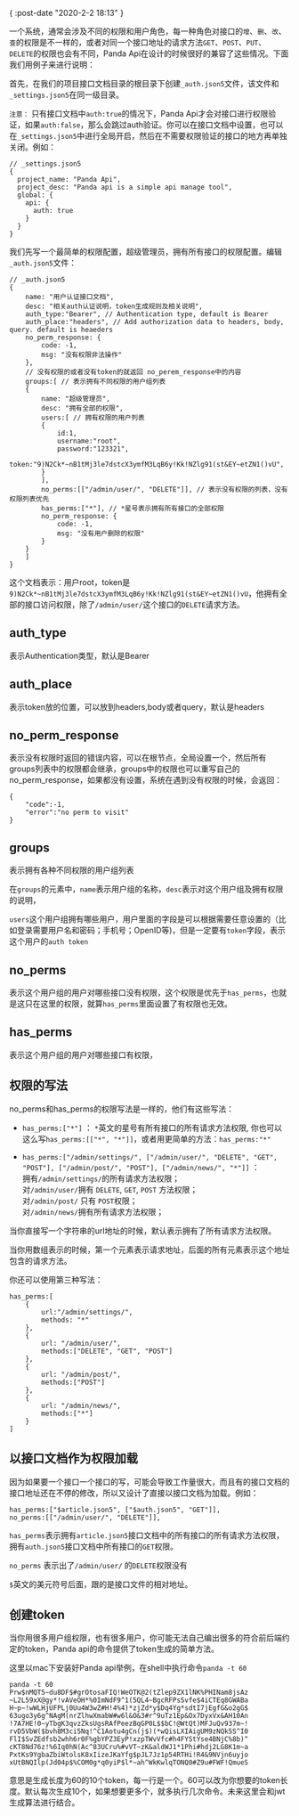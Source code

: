 {
    :post-date "2020-2-2 18:13"
}

一个系统，通常会涉及不同的权限和用户角色，每一种角色对接口的`增`、`删`、`改`、`查`的权限是不一样的，或者对同一个接口地址的请求方法`GET`、`POST`、`PUT`、`DELETE`的权限也会有不同，Panda Api在设计的时候很好的兼容了这些情况。下面我们用例子来进行说明：

首先，在我们的项目接口文档目录的根目录下创建`_auth.json5`文件，该文件和`_settings.json5`在同一级目录。

`注意：` 只有接口文档中`auth:true`的情况下，Panda Api才会对接口进行权限验证，如果`auth:false`，那么会跳过auth验证。你可以在接口文档中设置，也可以在`_settings.json5`中进行全局开启，然后在不需要权限验证的接口的地方再单独关闭。例如：

```.language-json5
// _settings.json5
{
  project_name: "Panda Api",
  project_desc: "Panda api is a simple api manage tool",
  global: {
    api: {
      auth: true
    }
  }
}
```

我们先写一个最简单的权限配置，超级管理员，拥有所有接口的权限配置。编辑`_auth.json5`文件：
```.language-json5
// _auth.json5
{
    name: "用户认证接口文档",
    desc: "相关auth认证说明，token生成规则及相关说明",
    auth_type:"Bearer", // Authentication type, default is Bearer
    auth_place:"headers", // Add authorization data to headers, body, query. default is heaeders
    no_perm_response: {
        code: -1,
        msg: "没有权限非法操作"
    },
    // 没有权限的或者没有token的就返回 no_perem_response中的内容
    groups:[ // 表示拥有不同权限的用户组列表
    {
        name: "超级管理员",
        desc: "拥有全部的权限",
        users:[ // 拥有权限的用户列表
        {
            id:1,
            username:"root",
            password:"123321",
            token:"9)N2Ck*~nB1tMj3le7dstcX3ymfM3LqB6y!Kk!NZlg91(st&EY~etZN1()vU",
        }
        ],
        no_perms:[["/admin/user/", "DELETE"]], // 表示没有权限的列表，没有权限列表优先
        has_perms:["*"], // *星号表示拥有所有接口的全部权限
        no_perm_response: {
            code: -1,
            msg: "没有用户删除的权限"
        }
    }
    ]
}
```
这个文档表示：用户root，token是`9)N2Ck*~nB1tMj3le7dstcX3ymfM3LqB6y!Kk!NZlg91(st&EY~etZN1()vU`，他拥有全部的接口访问权限，除了`/admin/user/`这个接口的`DELETE`请求方法。



## auth_type
表示Authentication类型，默认是Bearer

## auth_place 
表示token放的位置，可以放到headers,body或者query，默认是headers

## no_perm_response
表示没有权限时返回的错误内容，可以在根节点，全局设置一个，然后所有groups列表中的权限都会继承，groups中的权限也可以重写自己的no_perm_response，如果都没有设置，系统在遇到没有权限的时候，会返回：
```.language-json
{
    "code":-1,
    "error":"no perm to visit"
}
```

## groups
表示拥有各种不同权限的用户组列表

在`groups`的元素中，`name`表示用户组的名称，`desc`表示对这个用户组及拥有权限的说明，

`users`这个用户组拥有哪些用户，用户里面的字段是可以根据需要任意设置的（比如登录需要用户名和密码；手机号；OpenID等)，但是一定要有`token`字段，表示这个用户的`auth token`


## no_perms
表示这个用户组的用户对哪些接口没有权限，这个权限是优先于`has_perms`，也就是这只在这里的权限，就算`has_perms`里面设置了有权限也无效。

## has_perms
表示这个用户组的用户对哪些接口有权限，

## 权限的写法
no_perms和has_perms的权限写法是一样的，他们有这些写法：

- `has_perms:["*"]`   ： 
`*`英文的星号有所有接口的所有请求方法权限, 你也可以这么写`has_perms:[["*", "*"]]`，或者用更简单的方法：`has_perms:"*"`

- `has_perms:["/admin/settings/", ["/admin/user/", "DELETE", "GET", "POST"], ["/admin/post/", "POST"], ["/admin/news/", "*"]]`   ：  
拥有`/admin/settings/`的所有请求方法权限；    
对`/admin/user/`拥有 `DELETE`, `GET`, `POST` 方法权限；    
对`/admin/post/` 只有 `POST`权限；   
对`/admin/news/`拥有所有请求方法权限；


当你直接写一个字符串的url地址的时候，默认表示拥有了所有请求方法权限。

当你用数组表示的时候，第一个元素表示请求地址，后面的所有元素表示这个地址包含的请求方法。

你还可以使用第三种写法：

```.language-json
has_perms:[
    {
        url:"/admin/settings/",
        methods: "*"
    },
    {
        url: "/admin/user/",
        methods:["DELETE", "GET", "POST"]
    },
    {
        url: "/admin/post/",
        methods:["POST"]
    },
    {
        url: "/admin/news/",
        methods:["*"]
    }
]

```

## 以接口文档作为权限加载
因为如果要一个接口一个接口的写，可能会导致工作量很大，而且有的接口文档的接口地址还在不停的修改，所以又设计了直接以接口文档为加载。例如：

```.language-json5
has_perms:["$article.json5", ["$auth.json5", "GET"]],
no_perms:[["/admin/user/", "DELETE"]],
```

`has_perms`表示拥有`article.json5`接口文档中的所有接口的所有请求方法权限，拥有`auth.json5`接口文档中所有接口的`GET`权限。

`no_perms` 表示出了`/admin/user/` 的`DELETE`权限没有

`$`英文的美元符号后面，跟的是接口文件的相对地址。

## 创建token
当你用很多用户组权限，也有很多用户，你可能无法自己编出很多的符合前后端约定的token，Panda api的命令提供了token生成的简单方法。

这里以mac下安装好Panda api举例，在shell中执行命令`panda -t 60`

```.language-shell
panda -t 60
Prw$nMQT5~du8DF$#grOtosaFIQ!WeOTK@2(tZlep9ZX1lNK%PHINam8jsAz
~L2L59xX@gy*!vAVeOH*%0ImNdF9^1(5QL4~BgcRFPsSvfe$4iCTEq8GWABa
H~p~!wWLHjUFPLj0Uu4W3wZ#H!4%4)*zjZd*y$Dq4Yg*sdtI7jEgfG&o2gG$
63ugo3y6g^NAgM(nrZlhwXmabW#w6l&O&3#r^9uTz1Ep&Ox7DyxVx&AH10An
!7A7HE!0~yTbgK3qvzZksUgsRAfPeezBqGP0L$$bC!@WtQt)MFJuQv937m~!
rvD5VbW($bvh8M3ci5Nq!^C1Aotu4gCn(j$)(*wQisLXIAigUM9zNQk5S^I0
FlI$SvZEdfsb2whh6r0F%gbYPZ3EyP!xzpTWvVfc#h4FYStYse4BNjC%8b)^
cKT8Nd76z!%6Iq0hN(Ac^83UCru%#vVT~zK&aldWJ1*1Phi#hdj2LG8K1m~a
PxtKs9YgbaZbiWtolsK8xIizeJKaYfg$pJL7Jz1p54RTHi!R4&9NVjn6uyjo
xUtBNQIlp(Jd04p$%COM0g*q0yiP$l*~ah^WkKwlqTONQ0#Z9u#FWF!QmueS
```

意思是生成长度为60的10个token，每一行是一个。60可以改为你想要的token长度。默认每次生成10个，如果想要更多个，就多执行几次命令。未来这里会和jwt生成算法进行结合。